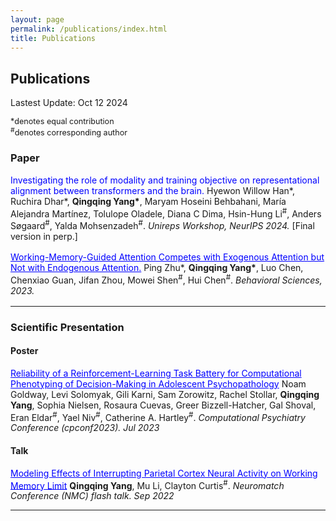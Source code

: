 ```yaml
---
layout: page
permalink: /publications/index.html
title: Publications
---
```


## Publications

Lastest Update: Oct 12 2024

<div style="margin: 0; font-size: 0.9em;">
  *denotes equal contribution<br>
  <sup>#</sup>denotes corresponding author
</div>

### Paper

<div style="margin: 0; margin-bottom: 16px;">
  <span style="color: blue;">Investigating the role of modality and training objective on representational alignment between transformers and the brain.</span> Hyewon Willow Han*, Ruchira Dhar*, <strong>Qingqing Yang*</strong>, Maryam Hoseini Behbahani, María Alejandra Martínez, Tolulope Oladele, Diana C Dima, Hsin-Hung Li<sup>#</sup>, Anders Søgaard<sup>#</sup>, Yalda Mohsenzadeh<sup>#</sup>. <em>Unireps Workshop, NeurIPS 2024.</em> [Final version in perp.]
</div>

<div style="margin: 0; margin-bottom: 16px;">
  <a href="https://www.mdpi.com/2076-328X/13/5/426" style="color: blue;">Working-Memory-Guided Attention Competes with Exogenous Attention but Not with Endogenous Attention.</a> Ping Zhu*, <strong>Qingqing Yang*</strong>, Luo Chen, Chenxiao Guan, Jifan Zhou, Mowei Shen<sup>#</sup>, Hui Chen<sup>#</sup>. <em>Behavioral Sciences, 2023.</em>
</div>

---

### Scientific Presentation
#### Poster

<a href="/mypaper/Frame4.pdf" style="color: blue;">Reliability of a Reinforcement-Learning Task Battery for Computational Phenotyping of Decision-Making in Adolescent Psychopathology</a> Noam Goldway, Levi Solomyak, Gili Karni, Sam Zorowitz, Rachel Stollar, **Qingqing Yang**, Sophia Nielsen, Rosaura Cuevas, Greer Bizzell-Hatcher, Gal Shoval, Eran Eldar<sup>#</sup>, Yael Niv<sup>#</sup>, Catherine A. Hartley<sup>#</sup>. _Computational Psychiatry Conference (cpconf2023). Jul 2023_ <br>

#### Talk
<a href= "/mypaper/yang_qingqing_rmePoster_expectedresults.pdf" style="color: blue;">Modeling Effects of Interrupting Parietal Cortex Neural Activity on Working Memory Limit</a> **Qingqing Yang**, Mu Li, Clayton Curtis<sup>#</sup>. _Neuromatch Conference (NMC) flash talk. Sep 2022_ <br>

---


